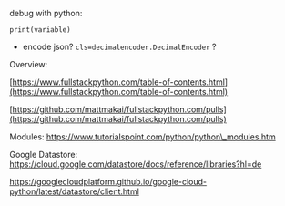 debug with python:

```
print(variable)
```

* encode json?  `cls=decimalencoder.DecimalEncoder` ?

Overview:

[https://www.fullstackpython.com/table-of-contents.html](https://www.fullstackpython.com/table-of-contents.html)

[https://github.com/mattmakai/fullstackpython.com/pulls](https://github.com/mattmakai/fullstackpython.com/pulls)





Modules: https://www.tutorialspoint.com/python/python\_modules.htm

Google Datastore: https://cloud.google.com/datastore/docs/reference/libraries?hl=de

https://googlecloudplatform.github.io/google-cloud-python/latest/datastore/client.html



